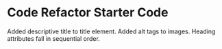 # Code Refactor Starter Code

Added descriptive title to title element.
Added alt tags to images.
Heading attributes fall in sequential order.
